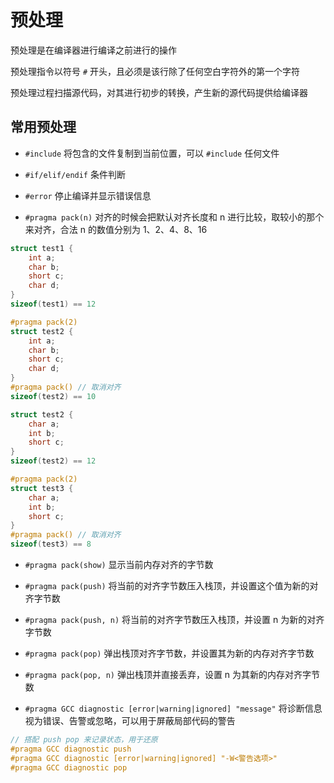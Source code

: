 # 预处理

预处理是在编译器进行编译之前进行的操作

预处理指令以符号 `#` 开头，且必须是该行除了任何空白字符外的第一个字符

预处理过程扫描源代码，对其进行初步的转换，产生新的源代码提供给编译器

## 常用预处理

- `#include` 将包含的文件复制到当前位置，可以 `#include` 任何文件

- `#if/elif/endif` 条件判断

- `#error` 停止编译并显示错误信息

- `#pragma pack(n)` 对齐的时候会把默认对齐长度和 n 进行比较，取较小的那个来对齐，合法 n 的数值分别为 1、2、4、8、16

```cpp
struct test1 {
    int a;
    char b;
    short c;
    char d;
}
sizeof(test1) == 12

#pragma pack(2)
struct test2 {
    int a;
    char b;
    short c;
    char d;
}
#pragma pack() // 取消对齐
sizeof(test2) == 10

struct test2 {
    char a;
    int b;
    short c;
}
sizeof(test2) == 12

#pragma pack(2)
struct test3 {
    char a;
    int b;
    short c;
}
#pragma pack() // 取消对齐
sizeof(test3) == 8
```

- `#pragma pack(show)` 显示当前内存对齐的字节数

- `#pragma pack(push)` 将当前的对齐字节数压入栈顶，并设置这个值为新的对齐字节数

- `#pragma pack(push, n)` 将当前的对齐字节数压入栈顶，并设置 n 为新的对齐字节数

- `#pragma pack(pop)` 弹出栈顶对齐字节数，并设置其为新的内存对齐字节数

- `#pragma pack(pop, n)` 弹出栈顶并直接丢弃，设置 n 为其新的内存对齐字节数

- `#pragma GCC diagnostic [error|warning|ignored] "message"` 将诊断信息视为错误、告警或忽略，可以用于屏蔽局部代码的警告

```cpp
// 搭配 push pop 来记录状态，用于还原
#pragma GCC diagnostic push
#pragma GCC diagnostic [error|warning|ignored] "-W<警告选项>"
#pragma GCC diagnostic pop
```
